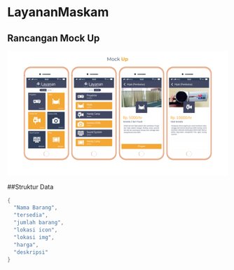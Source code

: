 # LayananMaskam
## Rancangan Mock Up
<p align="center">
  <img  src="https://github.com/mamunsyuhada/LayananMaskam/blob/master/image-doc/uiux-layanan-maskam.png">
</p>

##Struktur Data
```gradle
{
  "Nama Barang",
  "tersedia",
  "jumlah barang",
  "lokasi icon",
  "lokasi img",
  "harga",
  "deskripsi"
}
```
